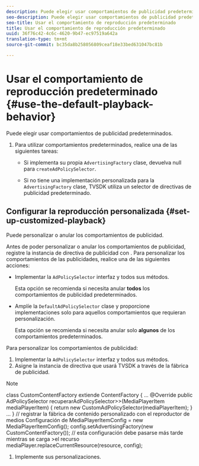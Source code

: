 ```yaml
---
description: Puede elegir usar comportamientos de publicidad predeterminados.
seo-description: Puede elegir usar comportamientos de publicidad predeterminados.
seo-title: Usar el comportamiento de reproducción predeterminado
title: Usar el comportamiento de reproducción predeterminado
uuid: 36f76c42-4c6c-4620-9b47-ec97519a642a
translation-type: tm+mt
source-git-commit: bc35da8b258056809ceaf18e33bed631047bc81b

---
```



# Usar el comportamiento de reproducción predeterminado {#use-the-default-playback-behavior}

Puede elegir usar comportamientos de publicidad predeterminados.

1. Para utilizar comportamientos predeterminados, realice una de las siguientes tareas:

   * Si implementa su propia `AdvertisingFactory` clase, devuelva null para `createAdPolicySelector`.

   * Si no tiene una implementación personalizada para la `AdvertisingFactory` clase, TVSDK utiliza un selector de directivas de publicidad predeterminado.

## Configurar la reproducción personalizada {#set-up-customized-playback}

Puede personalizar o anular los comportamientos de publicidad.

Antes de poder personalizar o anular los comportamientos de publicidad, registre la instancia de directiva de publicidad con .
Para personalizar los comportamientos de las publicidades, realice una de las siguientes acciones:

* Implementar la `AdPolicySelector` interfaz y todos sus métodos.

   Esta opción se recomienda si necesita anular **todos** los comportamientos de publicidad predeterminados.

* Amplíe la `DefaultAdPolicySelector` clase y proporcione implementaciones solo para aquellos comportamientos que requieran personalización.

   Esta opción se recomienda si necesita anular solo **algunos** de los comportamientos predeterminados.

Para personalizar los comportamientos de publicidad:

1. Implementar la `AdPolicySelector` interfaz y todos sus métodos.
1. Asigne la instancia de directiva que usará TVSDK a través de la fábrica de publicidad.

>[!NOTE]
>class CustomContentFactory extiende ContentFactory {
>...
>@Override
>public AdPolicySelector recuperarAdPolicySelector>>(MediaPlayerItem mediaPlayerItem) {
>return new CustomAdPolicySelector(mediaPlayerItem);
>}
>...
>}
>// registrar la fábrica de contenido personalizado con el reproductor de medios
>Configuración de MediaPlayerItemConfig = new MediaPlayerItemConfig();
>config.setAdvertisingFactory(new CustomContentFactory());
>// esta configuración debe pasarse más tarde mientras se carga >el recurso
>mediaPlayer.replaceCurrentResource(resource, config);

1. Implemente sus personalizaciones.